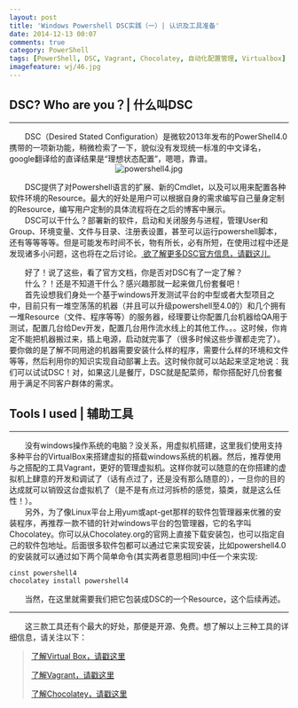 ```yaml
---
layout: post
title: 'Windows Powershell DSC实践（一）| 认识及工具准备'
date: 2014-12-13 00:07
comments: true
category: PowerShell
tags: [PowerShell, DSC, Vagrant, Chocolatey, 自动化配置管理, Virtualbox]
imagefeature: wj/46.jpg
---
```

## DSC? Who are you？| 什么叫DSC
<hr/>
&emsp;&emsp;DSC（Desired Stated Configuration）是微软2013年发布的PowerShell4.0携带的一项新功能，稍微检索了一下，貌似没有发现统一标准的中文译名，google翻译给的直译结果是“理想状态配置”，嗯嗯，靠谱。<br/>
<!--more-->
<center><img class="center" src="{{ site.url }}/images/2014-15/powershell4.jpg" alt="powershell4.jpg"></center>

&emsp;&emsp;DSC提供了对Powershell语言的扩展、新的Cmdlet，以及可以用来配置各种软件环境的Resource。最大的好处是用户可以根据自身的需求编写自己量身定制的Resource，编写用户定制的具体流程将在之后的博客中展示。 <br/>
&emsp;&emsp;DSC可以干什么？部署新的软件，启动和关闭服务与进程，管理User和Group、环境变量、文件与目录、注册表设置，甚至可以运行powershell脚本，还有等等等等。但是可能发布时间不长，物有所长，必有所短，在使用过程中还是发现诸多小问题，这也将在之后讨论。[  欲了解更多DSC官方信息，请戳这儿.](http://technet.microsoft.com/en-us/library/dn249912.aspx) <br/>


&emsp;&emsp;好了！说了这些，看了官方文档，你是否对DSC有了一定了解？ <br/>
&emsp;&emsp;什么？！还是不知道干什么？感兴趣那就一起来做几份套餐吧！ <br/>
&emsp;&emsp;首先设想我们身处一个基于windows开发测试平台的中型或者大型项目之中，目前只有一堆空荡荡的机器（并且可以升级powershell至4.0的）和几个拥有一堆Resource（文件、程序等等）的服务器，经理要让你配置几台机器给QA用于测试，配置几台给Dev开发，配置几台用作流水线上的其他工作。。。这时候，你肯定不能把机器搬过来，插上电源，启动就完事了（很多时候这些步骤都走完了）。要你做的是了解不同用途的机器需要安装什么样的程序，需要什么样的环境和文件等等，然后利用你的知识实现自动部署上去。这时候你就可以站起来坚定地说：我们可以试试DSC！对，如果这儿是餐厅，DSC就是配菜师，帮你搭配好几份套餐用于满足不同客户群体的需求。 <br/>

## Tools I used | 辅助工具
<hr/>
&emsp;&emsp;没有windows操作系统的电脑？没关系，用虚拟机搭建，这里我们使用支持多种平台的VirtualBox来搭建虚拟的搭载windows系统的机器。然后，推荐使用与之搭配的工具Vagrant，更好的管理虚拟机。这样你就可以随意的在你搭建的虚拟机上肆意的开发和调试了（话有点过了，还是没有那么随意的），一旦你的目的达成就可以销毁这台虚拟机了（是不是有点过河拆桥的感觉，猿类，就是这么任性！）。 <br/>
&emsp;&emsp;另外，为了像Linux平台上用yum或apt-get那样的软件包管理器来优雅的安装程序，再推荐一款不错的针对windows平台的包管理器，它的名字叫Chocolatey。你可以从Chocolatey.org的官网上直接下载安装包，也可以指定自己的软件包地址。后面很多软件包都可以通过它来实现安装，比如powershell4.0的安装就可以通过如下两个简单命令(其实两者意思相同)中任一个来实现:<br/>

``` powershell
cinst powershell4
chocolatey install powershell4
```

&emsp;&emsp;当然，在这里就需要我们把它包装成DSC的一个Resource，这个后续再述。
<hr/>
&emsp;&emsp;这三款工具还有个最大的好处，那便是开源、免费。想了解以上三种工具的详细信息，请关注以下：

>
>    [了解Virtual Box，请戳这里](http://www.virtualbox.org)
>
>    [了解Vagrant，请戳这里](http://www.vagrantup.com/)
>
>    [了解Chocolatey，请戳这里](https://chocolatey.org)
